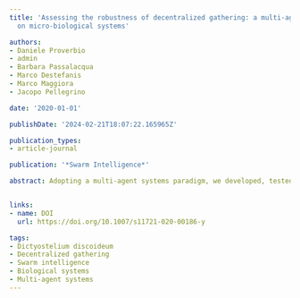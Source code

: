 ```yaml
---
title: 'Assessing the robustness of decentralized gathering: a multi-agent approach
  on micro-biological systems'

authors:
- Daniele Proverbio
- admin
- Barbara Passalacqua
- Marco Destefanis
- Marco Maggiora
- Jacopo Pellegrino

date: '2020-01-01'

publishDate: '2024-02-21T18:07:22.165965Z'

publication_types:
- article-journal

publication: '*Swarm Intelligence*'

abstract: Adopting a multi-agent systems paradigm, we developed, tested and exploited a computational testbed that simulates gathering features of the social amoeba Dictyostelium discoideum. It features a tailored design and implementation to manage discrete simulations with autonomous agents on a microscopic scale, thus focusing on their social behavior and mutual interactions. Hence, we could assess the behavioral conditions under which decentralized gathering could occur. We investigated the dependence of the model dynamics on the main physical variables, namely density and number of amoebas, gaining indications that the process strongly depends on both. This result integrates previous researches, where density is identified as the sole relevant variable. We determined a high-density and high-numerosity region where assuming a scale-free behavior is safe. We also estimated the systematic uncertainties arising from a number of amoebas off the scale-free region, when coping with limited computational resources. Finally, we probed the robustness of the simulated gathering process against both extrinsic and intrinsic noise sources.


links:
- name: DOI
  url: https://doi.org/10.1007/s11721-020-00186-y

tags:
- Dictyostelium discoideum
- Decentralized gathering
- Swarm intelligence
- Biological systems
- Multi-agent systems
---
```

